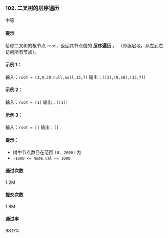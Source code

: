 ### 102. 二叉树的层序遍历
中等

#### 提示
给你二叉树的根节点 `root`，返回其节点值的 **层序遍历** 。 （即逐层地，从左到右访问所有节点）。

#### 示例 1：
输入：`root = [3,9,20,null,null,15,7]`
输出：`[[3],[9,20],[15,7]]`

#### 示例 2：
输入：`root = [1]`
输出：`[[1]]`

#### 示例 3：
输入：`root = []`
输出：`[]`

#### 提示：
- 树中节点数目在范围 `[0, 2000]` 内
- `-1000 <= Node.val <= 1000`

#### 通过次数
1.2M

#### 提交次数
1.8M

#### 通过率
68.9%